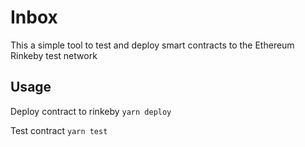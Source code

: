 # Inbox

This a simple tool to test and deploy smart contracts to the Ethereum Rinkeby test network

## Usage

Deploy contract to rinkeby
`yarn deploy`

Test contract
`yarn test`
